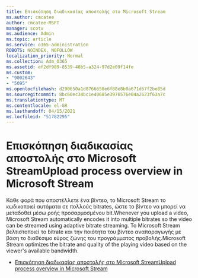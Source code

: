 ```yaml
---
title: Επισκόπηση διαδικασίας αποστολής στο Microsoft Stream
ms.author: cmcatee
author: cmcatee-MSFT
manager: scotv
ms.audience: Admin
ms.topic: article
ms.service: o365-administration
ROBOTS: NOINDEX, NOFOLLOW
localization_priority: Normal
ms.collection: Adm_O365
ms.assetid: ef2df989-8539-48b5-a324-97d2e09f14fe
ms.custom:
- "9002643"
- "5095"
ms.openlocfilehash: d290650a1d8766650e6f88e8b0a671d67f2be85d
ms.sourcegitcommit: 8bc60ec34bc1e40685e3976576e04a2623f63a7c
ms.translationtype: MT
ms.contentlocale: el-GR
ms.lasthandoff: 04/15/2021
ms.locfileid: "51782295"
---
```

# <a name="upload-process-overview-in-microsoft-stream"></a><span data-ttu-id="889a8-102">Επισκόπηση διαδικασίας αποστολής στο Microsoft Stream</span><span class="sxs-lookup"><span data-stu-id="889a8-102">Upload process overview in Microsoft Stream</span></span>

<span data-ttu-id="889a8-103">Κάθε φορά που αποστέλλετε ένα βίντεο, το Microsoft Stream το κωδικοποιεί αυτόματα σε πολλούς bitrates, ώστε το βίντεο να μπορεί να μεταδοθεί μέσω ροής προσαρμοσμένου bit.</span><span class="sxs-lookup"><span data-stu-id="889a8-103">Whenever you upload a video, Microsoft Stream automatically encodes it into multiple bitrates so the video can be streamed using adaptive bitrate streaming.</span></span> <span data-ttu-id="889a8-104">Το Microsoft Stream βελτιστοποιεί το bitrate και την ποιότητα του βίντεο αναπαραγωγής με βάση το διαθέσιμο εύρος ζώνης του προγράμματος προβολής.</span><span class="sxs-lookup"><span data-stu-id="889a8-104">Microsoft Stream optimizes the bitrate and quality of the playing video based on the viewer's available bandwidth.</span></span>

- [<span data-ttu-id="889a8-105">Επισκόπηση διαδικασίας αποστολής στο Microsoft Stream</span><span class="sxs-lookup"><span data-stu-id="889a8-105">Upload process overview in Microsoft Stream</span></span>](https://docs.microsoft.com/stream/upload-process-overview)
